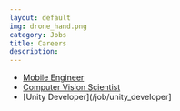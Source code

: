 ```yaml
---
layout: default
img: drone_hand.png
category: Jobs
title: Careers
description: 
---
```


  - [Mobile Engineer](/job/mobile_engineer)
  - [Computer Vision Scientist](/job/computer_vision_scientist)
  - [Unity Developer](/job/unity_developer]
